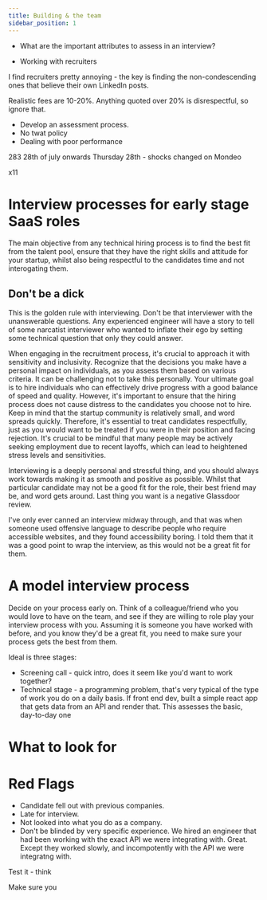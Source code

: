 ```yaml
---
title: Building & the team
sidebar_position: 1
---
```




* What are the important attributes to assess in an interview?


- Working with recruiters

I find recruiters pretty annoying - the key is finding the non-condescending ones that believe their own LinkedIn posts.

Realistic fees are 10-20%. Anything quoted over 20% is disrespectful, so ignore that.

- Develop an assessment process.
- No twat policy
- Dealing with poor performance

283 28th of july onwards
Thursday 28th - shocks changed on Mondeo

x11


# Interview processes for early stage SaaS roles

The main objective from any technical hiring process is to find the best fit from the talent pool, ensure that they have the right skills and attitude for your startup, whilst also being respectful to the candidates time and not interogating them.

## Don't be a dick

This is the golden rule with interviewing. Don't be that interviewer with the unanswerable questions. Any experienced engineer will have a story to tell of some narcatist interviewer who wanted to inflate their ego by setting some technical question that only they could answer.





When engaging in the recruitment process, it's crucial to approach it with sensitivity and inclusivity. Recognize that the decisions you make have a personal impact on individuals, as you assess them based on various criteria. It can be challenging not to take this personally. Your ultimate goal is to hire individuals who can effectively drive progress with a good balance of speed and quality. However, it's important to ensure that the hiring process does not cause distress to the candidates you choose not to hire. Keep in mind that the startup community is relatively small, and word spreads quickly. Therefore, it's essential to treat candidates respectfully, just as you would want to be treated if you were in their position and facing rejection. It's crucial to be mindful that many people may be actively seeking employment due to recent layoffs, which can lead to heightened stress levels and sensitivities.



 Interviewing is a deeply personal and stressful thing, and you should always work towards making it as smooth and positive as possible. Whilst that particular candidate may not be a good fit for the role, their best friend may be, and word gets around. Last thing you want is a negative Glassdoor review. 

I've only ever canned an interview midway through, and that was when someone used offensive language to describe people who require accessible websites, and they found accessibility boring. I told them that it was a good point to wrap the interview, as this would not be a great fit for them.

# A model interview process

Decide on your process early on. Think of a colleague/friend who you would love to have on the team, and see if they are willing to role play your interview process with you. Assuming it is someone you have worked with before, and you know they'd be a great fit, you need to make sure your process gets the best from them. 

Ideal is three stages:

* Screening call - quick intro, does it seem like you'd want to work together?
* Technical stage - a programming problem, that's very typical of the type of work you do on a daily basis. If front end dev, built a simple react app that gets data from an API and render that. This assesses the basic, day-to-day one

# What to look for


# Red Flags

* Candidate fell out with previous companies.
* Late for interview.
* Not looked into what you do as a company.
* Don't be blinded by very specific experience. We hired an engineer that had been working with the exact API we were integrating with. Great. Except they worked slowly, and incompotently with the API we were integratng with.



Test it - think

Make sure you 
